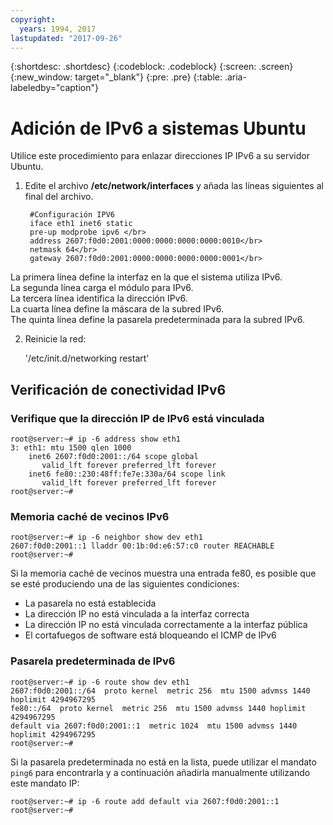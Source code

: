 ```yaml
---
copyright:
  years: 1994, 2017
lastupdated: "2017-09-26"
---
```

{:shortdesc: .shortdesc}
{:codeblock: .codeblock}
{:screen: .screen}
{:new_window: target="_blank"}
{:pre: .pre}
{:table: .aria-labeledby="caption"}

# Adición de IPv6 a sistemas Ubuntu

Utilice este procedimiento para enlazar direcciones IP IPv6 a su servidor Ubuntu. 

1. Edite el archivo **/etc/network/interfaces** y añada las líneas siguientes al final del archivo.

		#Configuración IPV6
	    iface eth1 inet6 static
	    pre-up modprobe ipv6 </br>
	    address 2607:f0d0:2001:0000:0000:0000:0000:0010</br>
	    netmask 64</br>
		gateway 2607:f0d0:2001:0000:0000:0000:0000:0001</br>
  La primera línea define la interfaz en la que el sistema utiliza IPv6. </br>
  La segunda línea carga el módulo para IPv6.<br/>
  La tercera línea identifica la dirección IPv6.<br/>
  La cuarta línea define la máscara de la subred IPv6.<br/>
  The quinta línea define la pasarela predeterminada para la subred IPv6.

2. Reinicie la red:

	'/etc/init.d/networking restart'

## Verificación de conectividad IPv6

### Verifique que la dirección IP de IPv6 está vinculada

    root@server:~# ip -6 address show eth1
    3: eth1: mtu 1500 qlen 1000
        inet6 2607:f0d0:2001::/64 scope global
           valid_lft forever preferred_lft forever
        inet6 fe80::230:48ff:fe7e:330a/64 scope link
           valid_lft forever preferred_lft forever
    root@server:~#


### Memoria caché de vecinos IPv6

    root@server:~# ip -6 neighbor show dev eth1
    2607:f0d0:2001::1 lladdr 00:1b:0d:e6:57:c0 router REACHABLE
    root@server:~#

Si la memoria caché de vecinos muestra una entrada fe80, es posible que se esté produciendo una de las siguientes condiciones:
- La pasarela no está establecida
- La dirección IP no está vinculada a la interfaz correcta
- La dirección IP no está vinculada correctamente a la interfaz pública
- El cortafuegos de software está bloqueando el ICMP de IPv6


### Pasarela predeterminada de IPv6

    root@server:~# ip -6 route show dev eth1
    2607:f0d0:2001::/64  proto kernel  metric 256  mtu 1500 advmss 1440 hoplimit 4294967295
    fe80::/64  proto kernel  metric 256  mtu 1500 advmss 1440 hoplimit 4294967295
    default via 2607:f0d0:2001::1  metric 1024  mtu 1500 advmss 1440 hoplimit 4294967295
    root@server:~#

Si la pasarela predeterminada no está en la lista, puede utilizar el mandato `ping6` para encontrarla y a continuación añadirla manualmente utilizando este mandato IP:

    root@server:~# ip -6 route add default via 2607:f0d0:2001::1
    root@server:~#
